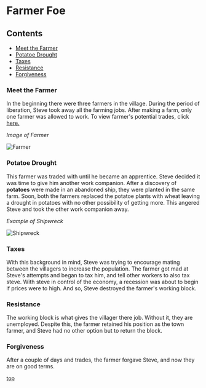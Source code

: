 # Farmer Foe

## Contents

* [Meet the Farmer](#Meet-the-Farmer)
* [Potatoe Drought](#Potatoe-Drought)
* [Taxes](#taxes)
* [Resistance](#Resistance)
* [Forgiveness](#Forgiveness)

### Meet the Farmer 
In the beginning there were three farmers in the village. During the period of liberation, Steve took away all the farming jobs. After making a farm, only one farmer was allowed to work. To view farmer's potential trades, click [here.](https://minecraft.fandom.com/wiki/Trading#Farmer)

*Image of Farmer*

![Farmer](https://user-images.githubusercontent.com/89501767/138539679-9c4873a8-b2a5-4b62-b753-0f71e882a974.png)


### Potatoe Drought
This farmer was traded with until he became an apprentice. Steve decided it was time to give him another work companion. After a discovery of **potatoes** were made in an abandoned ship, they were planted in the same farm. Soon, both the farmers replaced the potatoe plants with wheat leaving a drought in potatoes with no other possibility of getting more. This angered Steve and took the other work companion away.

*Example of Shipwreck*

![Shipwreck](https://user-images.githubusercontent.com/89501767/138539949-15bce6f9-5194-4a64-81f1-b202f9d63c3a.jpg)


### Taxes
With this background in mind, Steve was trying to encourage mating between the villagers to increase the population. The farmer got mad at Steve's attempts and began to tax him, and tell other workers to also tax steve. With steve in control of the economy, a recession was about to begin if prices were to high. And so, Steve destroyed the farmer's working block.

### Resistance
The working block is what gives the villager there job. Without it, they are unemployed. Despite this, the farmer retained his position as the town farmer, and Steve had no other option but to return the block.

### Forgiveness
After a couple of days and trades, the farmer forgave Steve, and now they are on good terms.

[top](#farmer-foe)
